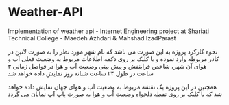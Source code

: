 # Weather-API
Implementation of weather api - Internet Engineering project at Shariati Technical College - Maedeh Azhdari & Mahshad IzadParast

نحوه کارکرد پروژه به این صورت می باشد که نام شهر مورد نظر را به صورت لاتین در کادر مربوطه وارد نموده و با کلیک بر روی دکمه اطلاعات مربوط به وضعیت فعلی آب و هوای آن شهر، شاخص فرابنفش و پیش بینی وضعیت آب و هوا در فواصل زمانی ۳ ساعت در طول ۲۴ ساعت شبانه روز نمایش داده خواهد شد

همچنین در این پروژه یک نقشه مربوط به وضعیت آب و هوای جهان نمایش داده خواهد شد که با کلیک بر روی نقطه دلخواه وضعیت آب و هوا به صورت پاپ آپ نمایان می گردد
